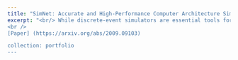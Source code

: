 ```yaml
---
title: "SimNet: Accurate and High-Performance Computer Architecture Simulation using Machine Learning"
excerpt: "<br/> While discrete-event simulators are essential tools for architecture research, design, and development, their practicality is limited by an extremely long time-to-solution for realistic applications under investigation. This work describes a concerted effort, where machine learning (ML) is used to accelerate discrete-event simulation. First, an ML-based instruction latency prediction framework that accounts for both static instruction properties and dynamic processor states is constructed. Then, a GPU-accelerated parallel simulator is implemented based on the proposed instruction latency predictor, and its simulation accuracy and throughput are validated and evaluated against a state-of-the-art simulator. Leveraging modern GPUs, the ML-based simulator outperforms traditional simulators significantly.
<br />
[Paper] (https://arxiv.org/abs/2009.09103)

collection: portfolio
---
```


